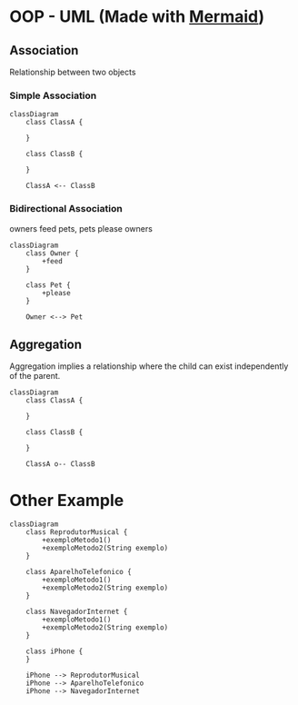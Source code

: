 # OOP - UML (Made with [Mermaid](https://mermaid.js.org/))

## Association

Relationship between two objects

### Simple Association

```mermaid
classDiagram
    class ClassA {

    }

    class ClassB {

    }

    ClassA <-- ClassB
```

### Bidirectional Association

owners feed pets, pets please owners

```mermaid
classDiagram
    class Owner {
        +feed
    }

    class Pet {
        +please
    }

    Owner <--> Pet
```
## Aggregation

Aggregation implies a relationship where the child can exist independently of the parent.

```mermaid
classDiagram
    class ClassA {

    }

    class ClassB {

    }

    ClassA o-- ClassB
```

# Other Example

```mermaid
classDiagram
    class ReprodutorMusical {
        +exemploMetodo1()
        +exemploMetodo2(String exemplo)
    }

    class AparelhoTelefonico {
        +exemploMetodo1()
        +exemploMetodo2(String exemplo)
    }

    class NavegadorInternet {
        +exemploMetodo1()
        +exemploMetodo2(String exemplo)
    }

    class iPhone {
    }

    iPhone --> ReprodutorMusical
    iPhone --> AparelhoTelefonico
    iPhone --> NavegadorInternet
```
